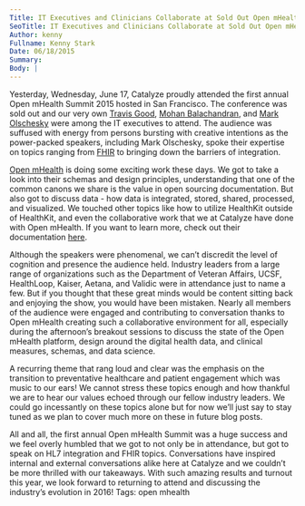 ```yaml
---
Title: IT Executives and Clinicians Collaborate at Sold Out Open mHealth Summit 2015
SeoTitle: IT Executives and Clinicians Collaborate at Sold Out Open mHealth Summit 2015
Author: kenny
Fullname: Kenny Stark
Date: 06/18/2015
Summary: 
Body: |
---
```

Yesterday, Wednesday, June 17, Catalyze proudly attended the first annual Open mHealth Summit 2015 hosted in San Francisco. The conference was sold out and our very own [Travis Good](https://catalyze.io/travis), [Mohan Balachandran](https://catalyze.io/mohan), and [Mark Olschesky](https://twitter.com/markolschesky) were among the IT executives to attend. The audience was suffused with energy from persons bursting with creative intentions as the power-packed speakers, including Mark Olschesky, spoke their expertise on topics ranging from [FHIR](https://fhir.catalyze.io/) to bringing down the barriers of integration. 

[Open mHealth](http://www.openmhealth.org/) is doing some exciting work these days. We got to take a look into their schemas and design principles, understanding that one of the common canons we share is the value in open sourcing documentation. But also got to discuss data - how data is integrated, stored, shared, processed, and visualized. We touched other topics like how to utilize HealthKit outside of HealthKit, and even the collaborative work that we at Catalyze have done with Open mHealth. If you want to learn more, check out their documentation [here](http://www.openmhealth.org/documentation/#/overview/get-started).

Although the speakers were phenomenal, we can’t discredit the level of cognition and presence the audience held. Industry leaders from a large range of organizations such as the Department of Veteran Affairs, UCSF, HealthLoop, Kaiser, Aetana, and Validic were in attendance just to name a few. But if you thought that these great minds would be content sitting back and enjoying the show, you would have been mistaken. Nearly all members of the audience were engaged and contributing to conversation thanks to Open mHealth creating such a collaborative environment for all, especially during the afternoon’s breakout sessions to discuss the state of the Open mHealth platform, design around the digital health data, and clinical measures, schemas, and data science. 

A recurring theme that rang loud and clear was the emphasis on the transition to preventative healthcare and patient engagement which was music to our ears! We cannot stress these topics enough and how thankful we are to hear our values echoed through our fellow industry leaders. We could go incessantly on these topics alone but for now we’ll just say to stay tuned as we plan to cover much more on these in future blog posts. 

All and all, the first annual Open mHealth Summit was a huge success and we feel overly humbled that we got to not only be in attendance, but got to speak on HL7 integration and FHIR topics. Conversations have inspired internal and external conversations alike here at Catalyze and we couldn’t be more thrilled with our takeaways. With such amazing results and turnout this year, we look forward to returning to attend and discussing the industry’s evolution in 2016!
Tags: open mhealth